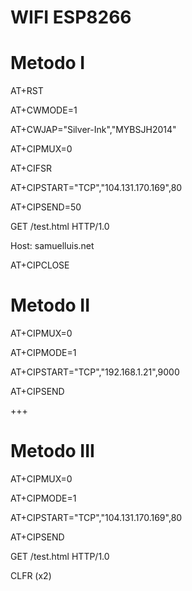 WIFI ESP8266
===

Metodo I
=====
AT+RST

AT+CWMODE=1

AT+CWJAP="Silver-Ink","MYBSJH2014"

AT+CIPMUX=0

AT+CIFSR

AT+CIPSTART="TCP","104.131.170.169",80

AT+CIPSEND=50

GET /test.html HTTP/1.0

Host: samuelluis.net

AT+CIPCLOSE

Metodo II
=====
AT+CIPMUX=0

AT+CIPMODE=1

AT+CIPSTART="TCP","192.168.1.21",9000

AT+CIPSEND

+++

Metodo III
=====
AT+CIPMUX=0

AT+CIPMODE=1

AT+CIPSTART="TCP","104.131.170.169",80

AT+CIPSEND

GET /test.html HTTP/1.0

CLFR (x2)
